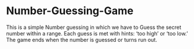 # Number-Guessing-Game
This is a simple Number guessing in which we have to Guess the secret number within a range. Each guess is met with hints: ‘too high’ or ‘too low.’ The game ends when the number is guessed or turns run out.
